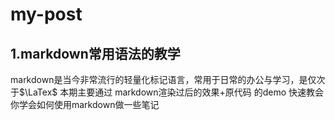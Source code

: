 # my-post
## 1.markdown常用语法的教学
markdown是当今非常流行的轻量化标记语言，常用于日常的办公与学习，是仅次于$\LaTex$
本期主要通过 markdown渲染过后的效果+原代码 的demo 快速教会你学会如何使用markdown做一些笔记
